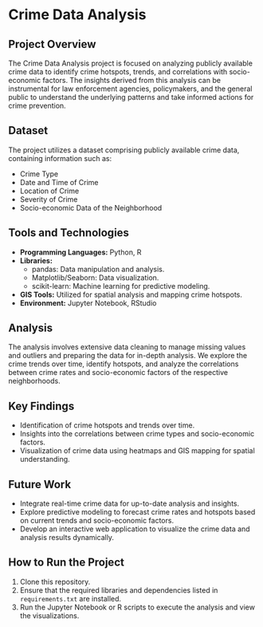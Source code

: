 # Crime Data Analysis

## Project Overview

The Crime Data Analysis project is focused on analyzing publicly available crime data to identify crime hotspots, trends, and correlations with socio-economic factors. The insights derived from this analysis can be instrumental for law enforcement agencies, policymakers, and the general public to understand the underlying patterns and take informed actions for crime prevention.

## Dataset

The project utilizes a dataset comprising publicly available crime data, containing information such as:
- Crime Type
- Date and Time of Crime
- Location of Crime
- Severity of Crime
- Socio-economic Data of the Neighborhood

## Tools and Technologies

- **Programming Languages:** Python, R
- **Libraries:**
    - pandas: Data manipulation and analysis.
    - Matplotlib/Seaborn: Data visualization.
    - scikit-learn: Machine learning for predictive modeling.
- **GIS Tools:** Utilized for spatial analysis and mapping crime hotspots.
- **Environment:** Jupyter Notebook, RStudio

## Analysis

The analysis involves extensive data cleaning to manage missing values and outliers and preparing the data for in-depth analysis. We explore the crime trends over time, identify hotspots, and analyze the correlations between crime rates and socio-economic factors of the respective neighborhoods.

## Key Findings

- Identification of crime hotspots and trends over time.
- Insights into the correlations between crime types and socio-economic factors.
- Visualization of crime data using heatmaps and GIS mapping for spatial understanding.

## Future Work

- Integrate real-time crime data for up-to-date analysis and insights.
- Explore predictive modeling to forecast crime rates and hotspots based on current trends and socio-economic factors.
- Develop an interactive web application to visualize the crime data and analysis results dynamically.

## How to Run the Project

1. Clone this repository.
2. Ensure that the required libraries and dependencies listed in `requirements.txt` are installed.
3. Run the Jupyter Notebook or R scripts to execute the analysis and view the visualizations.
